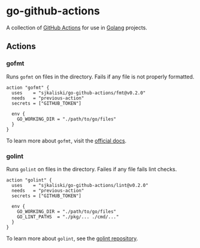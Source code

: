 # go-github-actions

A collection of [GitHub Actions](https://github.com/features/actions) for use in [Golang](https://golang.org/) projects.

## Actions

### gofmt

Runs `gofmt` on files in the directory. Fails if any file is not properly formatted.

```hcl
action "gofmt" {
  uses    = "sjkaliski/go-github-actions/fmt@v0.2.0"
  needs   = "previous-action"
  secrets = ["GITHUB_TOKEN"]

  env {
    GO_WORKING_DIR = "./path/to/go/files"
  }
}
```

To learn more about `gofmt`, visit the [official docs](https://golang.org/cmd/gofmt/).

### golint

Runs `golint` on files in the directory. Failes if any file fails lint checks.

```hcl
action "golint" {
  uses    = "sjkaliski/go-github-actions/lint@v0.2.0"
  needs   = "previous-action"
  secrets = ["GITHUB_TOKEN"]

  env {
    GO_WORKING_DIR = "./path/to/go/files"
    GO_LINT_PATHS  = "./pkg/... ./cmd/..."
  }
}
```

To learn more about `golint`, see the [golint repository](https://github.com/golang/lint/).
